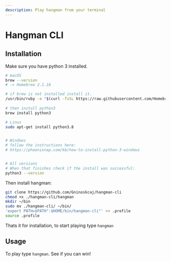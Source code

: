 ```yaml
---
description: Play hangman from your terminal
---
```


# Hangman CLI

## Installation

Make sure you have python 3 installed.

```bash
# macOS
brew --version
# -> Homebrew 2.1.16

# if brew is not installed install it.
/usr/bin/ruby -e "$(curl -fsSL https://raw.githubusercontent.com/Homebrew/install/master/install)"
 
# then install python3
brew install python3

# Linux
sudo apt-get install python3.8


# Windows
# follow the instructions here:
# https://phoenixnap.com/kb/how-to-install-python-3-windows


# All versions
# When that finishes check if the install was successful:
python3 --version
```

Then install hangman:

```bash
git clone https://github.com/Gninoskcaj/hangman-cli
chmod +x ./hangman-cli/hangman
mkdir ~/bin
sudo mv ./hangman-cli/ ~/bin/
'export PATH=$PATH":$HOME/bin/hangman-cli"' >> .profile
source .profile
```

Thats it for installation, to start playing type `hangman`

## Usage

To play type `hangman`. See if you can win!

